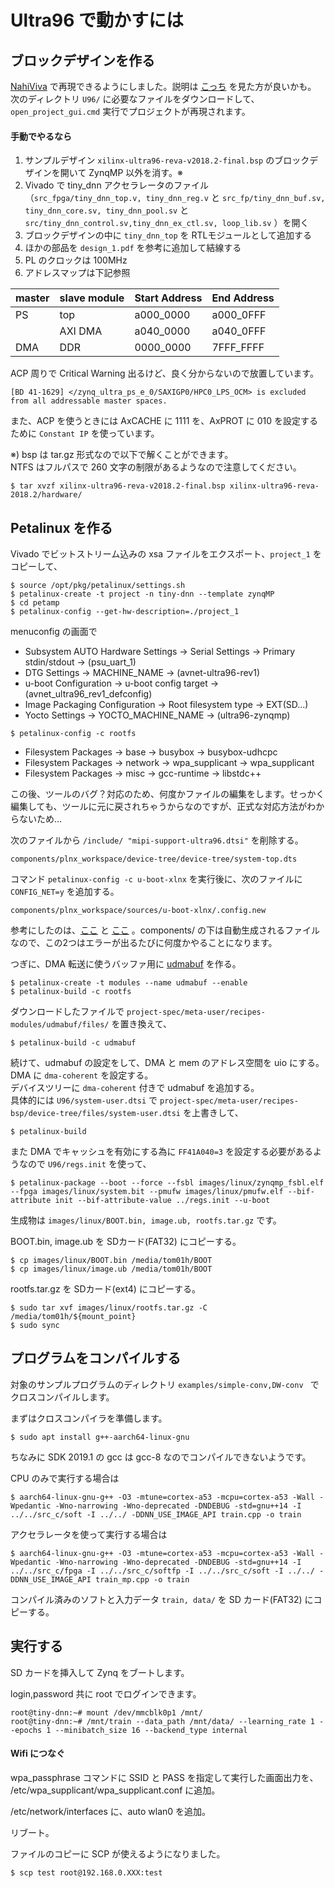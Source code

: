 # Ultra96 で動かすには

## ブロックデザインを作る

[NahiViva](https://github.com/tokuden/NahiViva) で再現できるようにしました。説明は [こっち](http://nahitafu.cocolog-nifty.com/nahitafu/2019/05/post-2cfa5c.html) を見た方が良いかも。  
次のディレクトリ ```U96/``` に必要なファイルをダウンロードして、```open_project_gui.cmd``` 実行でプロジェクトが再現されます。

#### 手動でやるなら

1. サンプルデザイン ```xilinx-ultra96-reva-v2018.2-final.bsp``` のブロックデザインを開いて ZynqMP 以外を消す。※
2. Vivado で tiny_dnn アクセラレータのファイル （```src_fpga/tiny_dnn_top.v, tiny_dnn_reg.v``` と ```src_fp/tiny_dnn_buf.sv, tiny_dnn_core.sv, tiny_dnn_pool.sv``` と ```src/tiny_dnn_control.sv,tiny_dnn_ex_ctl.sv, loop_lib.sv``` ）を開く
3. ブロックデザインの中に ```tiny_dnn_top``` を RTLモジュールとして追加する
4. ほかの部品を ```design_1.pdf``` を参考に追加して結線する
5. PL のクロックは 100MHz
6. アドレスマップは下記参照

| master | slave module | Start Address | End Address |
| ------ | ------------ | ------------- | ----------- |
| PS     | top          | a000_0000     | a000_0FFF   |
|        | AXI DMA      | a040_0000     | a040_0FFF   |
| DMA    | DDR          | 0000_0000     | 7FFF_FFFF   |

ACP 周りで Critical Warning 出るけど、良く分からないので放置しています。

```
[BD 41-1629] </zynq_ultra_ps_e_0/SAXIGP0/HPC0_LPS_OCM> is excluded from all addressable master spaces.
```

また、ACP を使うときには AxCACHE に 1111 を、AxPROT に 010 を設定するために ```Constant IP``` を使っています。

※) bsp は tar.gz 形式なので以下で解くことができます。  
NTFS はフルパスで 260 文字の制限があるようなので注意してください。

```
$ tar xvzf xilinx-ultra96-reva-v2018.2-final.bsp xilinx-ultra96-reva-2018.2/hardware/
```



## Petalinux を作る

Vivado でビットストリーム込みの xsa ファイルをエクスポート、```project_1``` をコピーして、

```
$ source /opt/pkg/petalinux/settings.sh
$ petalinux-create -t project -n tiny-dnn --template zynqMP
$ cd petamp
$ petalinux-config --get-hw-description=./project_1
```

menuconfig の画面で

- Subsystem AUTO Hardware Settings → Serial Settings → Primary stdin/stdout → (psu_uart_1)
- DTG Settings → MACHINE_NAME → (avnet-ultra96-rev1)
- u-boot Configuration → u-boot config target → (avnet_ultra96_rev1_defconfig)
- Image Packaging Configuration → Root filesystem type → EXT(SD...)
- Yocto Settings → YOCTO_MACHINE_NAME → (ultra96-zynqmp)

```
$ petalinux-config -c rootfs
```

- Filesystem Packages → base → busybox → busybox-udhcpc
- Filesystem Packages → network → wpa_supplicant → wpa_supplicant
- Filesystem Packages -> misc -> gcc-runtime -> libstdc++

この後、ツールのバグ？対応のため、何度かファイルの編集をします。せっかく編集しても、ツールに元に戻されちゃうからなのですが、正式な対応方法がわからないため…

次のファイルから ```/include/ "mipi-support-ultra96.dtsi"``` を削除する。

```
components/plnx_workspace/device-tree/device-tree/system-top.dts
```

コマンド ```petalinux-config -c u-boot-xlnx``` を実行後に、次のファイルに ```CONFIG_NET=y``` を追加する。

```
components/plnx_workspace/sources/u-boot-xlnx/.config.new
```

参考にしたのは、[ここ](https://github.com/Avnet/Ultra96-PYNQ) と [ここ](https://forums.xilinx.com/t5/Embedded-Linux/petalinux2019-2-u-boot-compile-error-for-ultra96-board/td-p/1039492) 。components/ の下は自動生成されるファイルなので、この2つはエラーが出るたびに何度かやることになります。

つぎに、DMA 転送に使うバッファ用に [udmabuf](https://github.com/ikwzm/udmabuf/blob/master/Readme.ja.md) を作る。

```
$ petalinux-create -t modules --name udmabuf --enable
$ petalinux-build -c rootfs
```

ダウンロードしたファイルで ```project-spec/meta-user/recipes-modules/udmabuf/files/``` を置き換えて、

```
$ petalinux-build -c udmabuf
```

続けて、udmabuf の設定をして、DMA と mem のアドレス空間を uio にする。  
DMA に ```dma-coherent``` を設定する。  
デバイスツリーに ```dma-coherent``` 付きで udmabuf を追加する。  
具体的には ```U96/system-user.dtsi``` で ```project-spec/meta-user/recipes-bsp/device-tree/files/system-user.dtsi``` を上書きして、

```
$ petalinux-build
```

また DMA でキャッシュを有効にする為に ```FF41A040=3``` を設定する必要があるようなので ```U96/regs.init``` を使って、

```
$ petalinux-package --boot --force --fsbl images/linux/zynqmp_fsbl.elf --fpga images/linux/system.bit --pmufw images/linux/pmufw.elf --bif-attribute init --bif-attribute-value ../regs.init --u-boot
```

生成物は ```images/linux/BOOT.bin, image.ub, rootfs.tar.gz``` です。

BOOT.bin,  image.ub を SDカード(FAT32) にコピーする。

```
$ cp images/linux/BOOT.bin /media/tom01h/BOOT
$ cp images/linux/image.ub /media/tom01h/BOOT
```

rootfs.tar.gz を SDカード(ext4) にコピーする。

```
$ sudo tar xvf images/linux/rootfs.tar.gz -C /media/tom01h/${mount_point}
$ sudo sync
```

## プログラムをコンパイルする

対象のサンプルプログラムのディレクトリ ```examples/simple-conv,DW-conv ``` でクロスコンパイルします。

まずはクロスコンパイラを準備します。

```
$ sudo apt install g++-aarch64-linux-gnu
```

ちなみに SDK 2019.1 の gcc は gcc-8 なのでコンパイルできないようです。

CPU のみで実行する場合は

```
$ aarch64-linux-gnu-g++ -O3 -mtune=cortex-a53 -mcpu=cortex-a53 -Wall -Wpedantic -Wno-narrowing -Wno-deprecated -DNDEBUG -std=gnu++14 -I ../../src_c/soft -I ../../ -DDNN_USE_IMAGE_API train.cpp -o train
```

アクセラレータを使って実行する場合は

```
$ aarch64-linux-gnu-g++ -O3 -mtune=cortex-a53 -mcpu=cortex-a53 -Wall -Wpedantic -Wno-narrowing -Wno-deprecated -DNDEBUG -std=gnu++14 -I ../../src_c/fpga -I ../../src_c/softfp -I ../../src_c/soft -I ../../ -DDNN_USE_IMAGE_API train_mp.cpp -o train
```

コンパイル済みのソフトと入力データ ```train, data/``` を SD カード(FAT32) にコピーする。

## 実行する

SD カードを挿入して Zynq をブートします。

login,password 共に root でログインできます。

```
root@tiny-dnn:~# mount /dev/mmcblk0p1 /mnt/
root@tiny-dnn:~# /mnt/train --data_path /mnt/data/ --learning_rate 1 --epochs 1 --minibatch_size 16 --backend_type internal
```

#### Wifi につなぐ

wpa_passphrase コマンドに SSID と PASS を指定して実行した画面出力を、 /etc/wpa_supplicant/wpa_supplicant.conf に追加。

/etc/network/interfaces に、auto wlan0 を追加。

リブート。

ファイルのコピーに SCP が使えるようになりました。

```
$ scp test root@192.168.0.XXX:test
```

